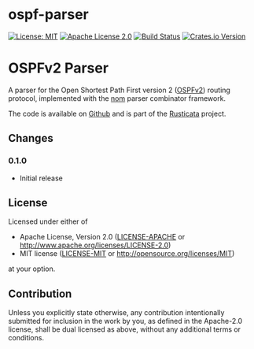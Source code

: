 # ospf-parser

[![License: MIT](https://img.shields.io/badge/License-MIT-yellow.svg)](./LICENSE-MIT)
[![Apache License 2.0](https://img.shields.io/badge/License-Apache%202.0-blue.svg)](./LICENSE-APACHE)
[![Build Status](https://travis-ci.org/rusticata/ospf-parser.svg?branch=master)](https://travis-ci.org/rusticata/ospf-parser)
[![Crates.io Version](https://img.shields.io/crates/v/ospf-parser.svg)](https://crates.io/crates/ospf-parser)

<!-- cargo-sync-readme start -->

# OSPFv2 Parser

A parser for the Open Shortest Path First version 2 ([OSPFv2]) routing protocol,
implemented with the [nom](https://github.com/Geal/nom) parser combinator
framework.

The code is available on [Github](https://github.com/rusticata/ospf-parser)
and is part of the [Rusticata](https://github.com/rusticata) project.

[OSPFv2]: https://tools.ietf.org/html/rfc2328 "OSPF Version 2, RFC 2328"

<!-- cargo-sync-readme end -->

## Changes

### 0.1.0

- Initial release

## License

Licensed under either of

 * Apache License, Version 2.0
   ([LICENSE-APACHE](LICENSE-APACHE) or http://www.apache.org/licenses/LICENSE-2.0)
 * MIT license
   ([LICENSE-MIT](LICENSE-MIT) or http://opensource.org/licenses/MIT)

at your option.

## Contribution

Unless you explicitly state otherwise, any contribution intentionally submitted
for inclusion in the work by you, as defined in the Apache-2.0 license, shall be
dual licensed as above, without any additional terms or conditions.
